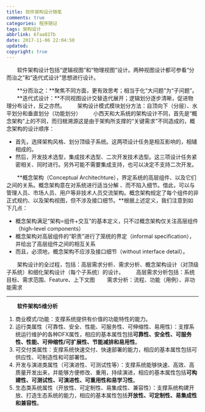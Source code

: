 ```yaml
---
title: 软件架构设计随笔
comments: true
categories: 程序随记
tags: 架构设计
abbrlink: 6faa827b
date: 2017-11-06 22:04:50
updated:
copyright: true
---
```


　　软件架构设计包括“逻辑视图”和“物理视图”设计。两种视图设计都可参看“分而治之”和“迭代式设计”思想进行设计。

　　**分而治之：**聚焦不同方面，更有效思考；相当于化“大问题”为“子问题”。
　　**迭代式设计：**不同视图设计交替迭代展开；逻辑划分逐步清晰，促进物理分布设计，反之亦然。
　　架构设计模式模块划分方法：自顶向下（分层）、水平划分和垂直划分（功能划分）
　　小西天和大系统的架构设计不同，首先是“概念架构”上的不同，而归根溯源这是由于架构所支撑的“关键需求”不同造成的，概念架构的设计顺序：
  - 首先，选择架构风格、划分顶级子系统。这两项设计任务是相互影响的，相辅相成的。
  - 然后，开发技术选型，集成技术选型、二次开发技术选型。这三项设计任务紧密相关、同时进行。另外可能不需要集成支持，也可以决定不支持二次开发。

　　**概念架构（Conceptual Architechture），界定系统的高层组件、以及它们之间的关系。概念架构意在对系统进行适当分解 、而不陷入细节。借此，可以与管理人员、市场人员、用户等非技术人员交流架构。概念架构规定了每个组件的非正式规约、以及架构视图，但不涉及接口细节。**根据上述定义，我们注意到如下几点：
  - 概念架构满足“架构=组件+交互”的基本定义，只不过概念架构仅关注高层组件（high-level components）
  - 概念架构对高层组件的“职责”进行了笼统的界定（informal specification），并给出了高层组件之间的相互关系
  - 而且，必须地，概念架构不应涉及接口细节（without interface detail）。

　　架构设计的全过程，包括：高层需求分析、需求分析、概念架构设计（对顶级子系统）和细化架构设计（每个子系统）的设计。
　　高层需求分析包括：系统目标、需求范围、Feature、上下文图
　　需求分析：流程、功能（用例）、非功能需求
  
****

　　**软件架构5维分析**
  1. 商业模式/功能：支撑系统提供有价值的功能特性的能力。
  2. 运行类属性（可靠性、安全、性能、可服务性、可伸缩性、易用性）：支撑系统运行维护的各种DFX属性，相应的基本属性包括**可靠性、安全性、可服务性、性能、可伸缩性/可扩展性、节能减排和易用性**。
  3. 可交付类属性：支撑系统快速交付、快速部署的能力，相应的基本属性包括可供应性、可制造性和可部署性。
  4. 开发与演进类属性（可演进性、可测试性等）：支撑系统能够快速、高效、高质量开发出来，并能够方便修改、重用，持续演进，相应的基本属性包括**可构建性、可测试性、可演进性、可重用性和易学习性**。
  5. 生态类系统属性（开放性、可定制性、易集成性、兼容性）：支撑系统构建开放、打造生态系统的能力，相应的基本属性包括**开放性、可定制性、易集成性和兼容性**。
